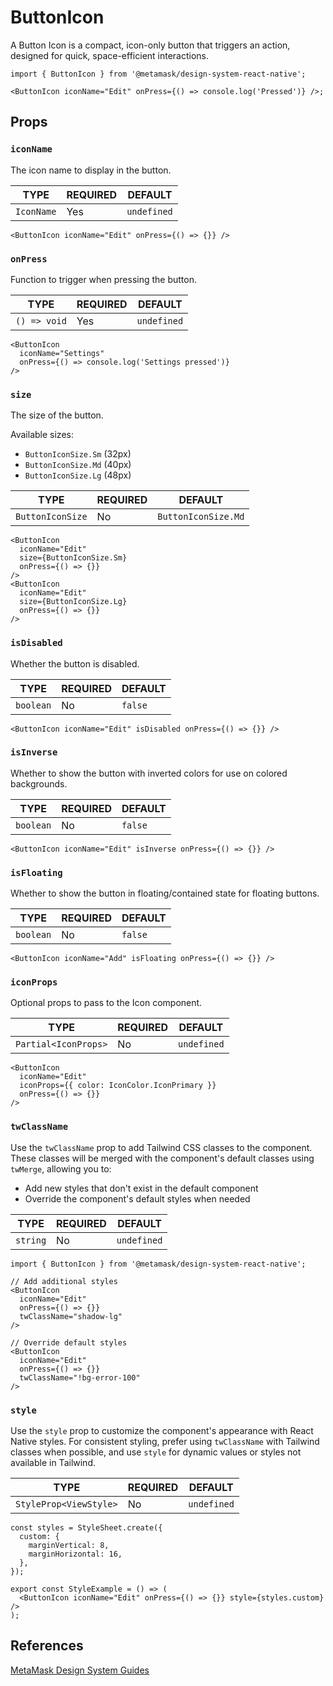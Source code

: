 # ButtonIcon

A Button Icon is a compact, icon-only button that triggers an action, designed for quick, space-efficient interactions.

```tsx
import { ButtonIcon } from '@metamask/design-system-react-native';

<ButtonIcon iconName="Edit" onPress={() => console.log('Pressed')} />;
```

## Props

### `iconName`

The icon name to display in the button.

| TYPE       | REQUIRED | DEFAULT     |
| ---------- | -------- | ----------- |
| `IconName` | Yes      | `undefined` |

```tsx
<ButtonIcon iconName="Edit" onPress={() => {}} />
```

### `onPress`

Function to trigger when pressing the button.

| TYPE         | REQUIRED | DEFAULT     |
| ------------ | -------- | ----------- |
| `() => void` | Yes      | `undefined` |

```tsx
<ButtonIcon
  iconName="Settings"
  onPress={() => console.log('Settings pressed')}
/>
```

### `size`

The size of the button.

Available sizes:

- `ButtonIconSize.Sm` (32px)
- `ButtonIconSize.Md` (40px)
- `ButtonIconSize.Lg` (48px)

| TYPE             | REQUIRED | DEFAULT             |
| ---------------- | -------- | ------------------- |
| `ButtonIconSize` | No       | `ButtonIconSize.Md` |

```tsx
<ButtonIcon
  iconName="Edit"
  size={ButtonIconSize.Sm}
  onPress={() => {}}
/>
<ButtonIcon
  iconName="Edit"
  size={ButtonIconSize.Lg}
  onPress={() => {}}
/>
```

### `isDisabled`

Whether the button is disabled.

| TYPE      | REQUIRED | DEFAULT |
| --------- | -------- | ------- |
| `boolean` | No       | `false` |

```tsx
<ButtonIcon iconName="Edit" isDisabled onPress={() => {}} />
```

### `isInverse`

Whether to show the button with inverted colors for use on colored backgrounds.

| TYPE      | REQUIRED | DEFAULT |
| --------- | -------- | ------- |
| `boolean` | No       | `false` |

```tsx
<ButtonIcon iconName="Edit" isInverse onPress={() => {}} />
```

### `isFloating`

Whether to show the button in floating/contained state for floating buttons.

| TYPE      | REQUIRED | DEFAULT |
| --------- | -------- | ------- |
| `boolean` | No       | `false` |

```tsx
<ButtonIcon iconName="Add" isFloating onPress={() => {}} />
```

### `iconProps`

Optional props to pass to the Icon component.

| TYPE                 | REQUIRED | DEFAULT     |
| -------------------- | -------- | ----------- |
| `Partial<IconProps>` | No       | `undefined` |

```tsx
<ButtonIcon
  iconName="Edit"
  iconProps={{ color: IconColor.IconPrimary }}
  onPress={() => {}}
/>
```

### `twClassName`

Use the `twClassName` prop to add Tailwind CSS classes to the component. These classes will be merged with the component's default classes using `twMerge`, allowing you to:

- Add new styles that don't exist in the default component
- Override the component's default styles when needed

| TYPE     | REQUIRED | DEFAULT     |
| -------- | -------- | ----------- |
| `string` | No       | `undefined` |

```tsx
import { ButtonIcon } from '@metamask/design-system-react-native';

// Add additional styles
<ButtonIcon
  iconName="Edit"
  onPress={() => {}}
  twClassName="shadow-lg"
/>

// Override default styles
<ButtonIcon
  iconName="Edit"
  onPress={() => {}}
  twClassName="!bg-error-100"
/>
```

### `style`

Use the `style` prop to customize the component's appearance with React Native styles. For consistent styling, prefer using `twClassName` with Tailwind classes when possible, and use `style` for dynamic values or styles not available in Tailwind.

| TYPE                   | REQUIRED | DEFAULT     |
| ---------------------- | -------- | ----------- |
| `StyleProp<ViewStyle>` | No       | `undefined` |

```tsx
const styles = StyleSheet.create({
  custom: {
    marginVertical: 8,
    marginHorizontal: 16,
  },
});

export const StyleExample = () => (
  <ButtonIcon iconName="Edit" onPress={() => {}} style={styles.custom} />
);
```

## References

[MetaMask Design System Guides](https://www.notion.so/MetaMask-Design-System-Guides-Design-f86ecc914d6b4eb6873a122b83c12940)
